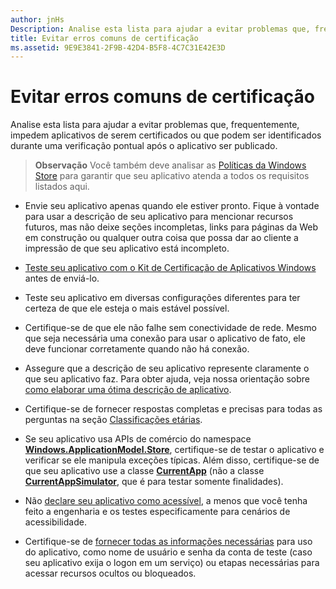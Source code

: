 ```yaml
---
author: jnHs
Description: Analise esta lista para ajudar a evitar problemas que, frequentemente, impedem aplicativos de serem certificados ou que podem ser identificados durante uma verificação pontual após o aplicativo ser publicado.
title: Evitar erros comuns de certificação
ms.assetid: 9E9E3841-2F9B-42D4-B5F8-4C7C31E42E3D
---
```


# Evitar erros comuns de certificação


Analise esta lista para ajudar a evitar problemas que, frequentemente, impedem aplicativos de serem certificados ou que podem ser identificados durante uma verificação pontual após o aplicativo ser publicado.

> **Observação**  Você também deve analisar as [Políticas da Windows Store](https://msdn.microsoft.com/library/windows/apps/dn764944) para garantir que seu aplicativo atenda a todos os requisitos listados aqui.

 

-   Envie seu aplicativo apenas quando ele estiver pronto. Fique à vontade para usar a descrição de seu aplicativo para mencionar recursos futuros, mas não deixe seções incompletas, links para páginas da Web em construção ou qualquer outra coisa que possa dar ao cliente a impressão de que seu aplicativo está incompleto.

-   [Teste seu aplicativo com o Kit de Certificação de Aplicativos Windows](https://msdn.microsoft.com/library/windows/apps/mt186449) antes de enviá-lo.

-   Teste seu aplicativo em diversas configurações diferentes para ter certeza de que ele esteja o mais estável possível.

-   Certifique-se de que ele não falhe sem conectividade de rede. Mesmo que seja necessária uma conexão para usar o aplicativo de fato, ele deve funcionar corretamente quando não há conexão.
-   Assegure que a descrição de seu aplicativo represente claramente o que seu aplicativo faz. Para obter ajuda, veja nossa orientação sobre [como elaborar uma ótima descrição de aplicativo](write-a-great-app-description.md).

-   Certifique-se de fornecer respostas completas e precisas para todas as perguntas na seção [Classificações etárias](age-ratings.md).

-   Se seu aplicativo usa APIs de comércio do namespace [**Windows.ApplicationModel.Store**](https://msdn.microsoft.com/library/windows/apps/br225197), certifique-se de testar o aplicativo e verificar se ele manipula exceções típicas. Além disso, certifique-se de que seu aplicativo use a classe [**CurrentApp**](https://msdn.microsoft.com/library/windows/apps/hh779765) (não a classe [**CurrentAppSimulator**](https://msdn.microsoft.com/library/windows/apps/hh779766), que é para testar somente finalidades).

-   Não [declare seu aplicativo como acessível](app-declarations.md#this-app-has-been-tested-to-meet-accessibility-guidelines), a menos que você tenha feito a engenharia e os testes especificamente para cenários de acessibilidade.

-   Certifique-se de [fornecer todas as informações necessárias](notes-for-certification.md) para uso do aplicativo, como nome de usuário e senha da conta de teste (caso seu aplicativo exija o logon em um serviço) ou etapas necessárias para acessar recursos ocultos ou bloqueados.

 

 






<!--HONumber=May16_HO2-->


